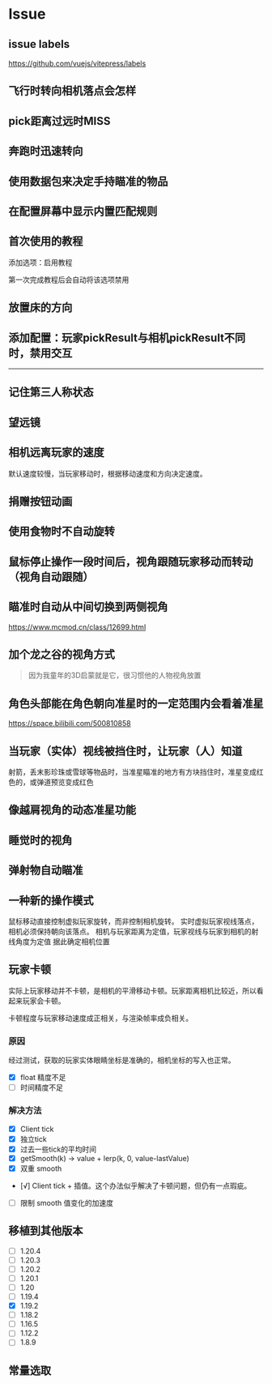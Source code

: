 # Issue

## issue labels
https://github.com/vuejs/vitepress/labels

## 飞行时转向相机落点会怎样

## pick距离过远时MISS

## 奔跑时迅速转向

## 使用数据包来决定手持瞄准的物品

## 在配置屏幕中显示内置匹配规则

## 首次使用的教程

添加选项：启用教程

第一次完成教程后会自动将该选项禁用

## 放置床的方向

## 添加配置：玩家pickResult与相机pickResult不同时，禁用交互

<hr />

## 记住第三人称状态

## 望远镜

## 相机远离玩家的速度

默认速度较慢，当玩家移动时，根据移动速度和方向决定速度。

## 捐赠按钮动画

## 使用食物时不自动旋转

## 鼠标停止操作一段时间后，视角跟随玩家移动而转动（视角自动跟随）

## 瞄准时自动从中间切换到两侧视角
https://www.mcmod.cn/class/12699.html

## 加个龙之谷的视角方式

> 因为我童年的3D启蒙就是它，很习惯他的人物视角放置

## 角色头部能在角色朝向准星时的一定范围内会看着准星

https://space.bilibili.com/500810858

## 当玩家（实体）视线被挡住时，让玩家（人）知道

射箭，丢末影珍珠或雪球等物品时，当准星瞄准的地方有方块挡住时，准星变成红色的，或弹道预览变成红色

## 像越肩视角的动态准星功能

## 睡觉时的视角

## 弹射物自动瞄准

## 一种新的操作模式

鼠标移动直接控制虚拟玩家旋转，而非控制相机旋转。
实时虚拟玩家视线落点，相机必须保持朝向该落点。
相机与玩家距离为定值，玩家视线与玩家到相机的射线角度为定值
据此确定相机位置

## 玩家卡顿

实际上玩家移动并不卡顿，是相机的平滑移动卡顿。玩家距离相机比较近，所以看起来玩家会卡顿。

卡顿程度与玩家移动速度成正相关，与渲染帧率成负相关。

### 原因

经过测试，获取的玩家实体眼睛坐标是准确的，相机坐标的写入也正常。

* [x] float 精度不足
* [ ] 时间精度不足

### 解决方法

* [x] Client tick
* [x] 独立tick
* [x] 过去一些tick的平均时间
* [x] getSmooth(k) -> value + lerp(k, 0, value-lastValue)
* [x] 双重 smooth
* [√] Client tick + 插值。这个办法似乎解决了卡顿问题，但仍有一点瑕疵。
* [ ] 限制 smooth 值变化的加速度


## 移植到其他版本

* [ ] 1.20.4
* [ ] 1.20.3
* [ ] 1.20.2
* [ ] 1.20.1
* [ ] 1.20
* [ ] 1.19.4
* [x] 1.19.2
* [ ] 1.18.2
* [ ] 1.16.5
* [ ] 1.12.2
* [ ] 1.8.9

## 常量选取
